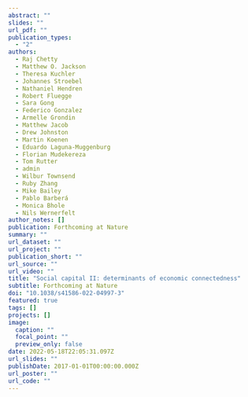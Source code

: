 ```yaml
---
abstract: ""
slides: ""
url_pdf: ""
publication_types:
  - "2"
authors:
  - Raj Chetty
  - Matthew O. Jackson
  - Theresa Kuchler
  - Johannes Stroebel
  - Nathaniel Hendren
  - Robert Fluegge
  - Sara Gong
  - Federico Gonzalez
  - Armelle Grondin
  - Matthew Jacob
  - Drew Johnston
  - Martin Koenen
  - Eduardo Laguna-Muggenburg
  - Florian Mudekereza
  - Tom Rutter
  - admin
  - Wilbur Townsend
  - Ruby Zhang
  - Mike Bailey
  - Pablo Barberá
  - Monica Bhole
  - Nils Wernerfelt
author_notes: []
publication: Forthcoming at Nature
summary: ""
url_dataset: ""
url_project: ""
publication_short: ""
url_source: ""
url_video: ""
title: "Social capital II: determinants of economic connectedness"
subtitle: Forthcoming at Nature
doi: "10.1038/s41586-022-04997-3"
featured: true
tags: []
projects: []
image:
  caption: ""
  focal_point: ""
  preview_only: false
date: 2022-05-18T22:05:31.097Z
url_slides: ""
publishDate: 2017-01-01T00:00:00.000Z
url_poster: ""
url_code: ""
---
```

